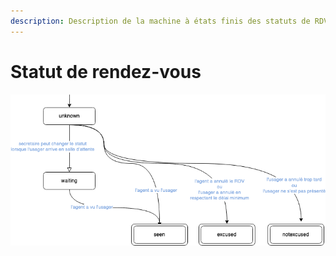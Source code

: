 ```yaml
---
description: Description de la machine à états finis des statuts de RDVs
---
```


# Statut de rendez-vous

![](../.gitbook/assets/status-rdv.png)



